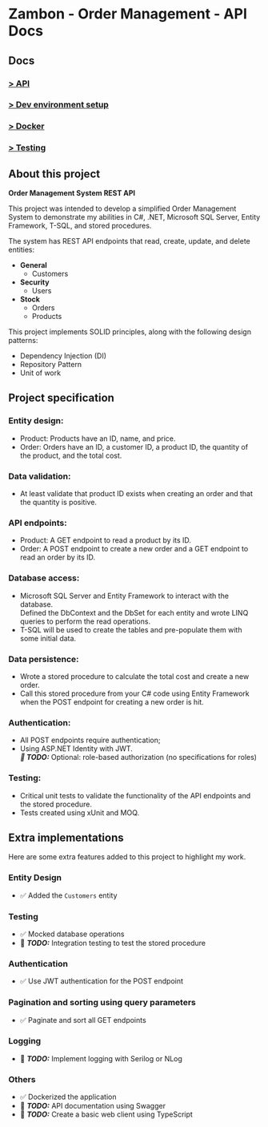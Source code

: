 
# Zambon - Order Management - API Docs

## Docs

### <a href="/Docks/API.md">> API</a>
### <a href="Docks/DevSetup.md">> Dev environment setup</a>
### <a href="Docks/Docker">> Docker</a>
### <a href="Docks/Testing.md">> Testing</a>


## About this project
<b>Order Management System REST API</b>

This project was intended to develop a simplified Order Management System to demonstrate my abilities in C#, .NET, Microsoft SQL Server, Entity Framework, T-SQL, and stored procedures.

The system has REST API endpoints that read, create, update, and delete entities:

* **General**
  * Customers
* **Security**
  * Users
* **Stock**
  * Orders
  * Products

This project implements SOLID principles, along with the following design patterns:

* Dependency Injection (DI) 
* Repository Pattern 
* Unit of work 


## Project specification

### Entity design:
* Product: Products have an ID, name, and price.
* Order: Orders have an ID, a customer ID, a product ID, the quantity of the product, and the total cost.

### Data validation:
* At least validate that product ID exists when creating an order and that the quantity is positive.

### API endpoints:
* Product: A GET endpoint to read a product by its ID.
* Order: A POST endpoint to create a new order and a GET endpoint to read an order by its ID.

### Database access:
* Microsoft SQL Server and Entity Framework to interact with the database.<br />
 Defined the DbContext and the DbSet for each entity and wrote LINQ queries to perform the read operations.
* T-SQL will be used to create the tables and pre-populate them with some initial data.

### Data persistence:
* Wrote a stored procedure to calculate the total cost and create a new order.
* Call this stored procedure from your C# code using Entity Framework when the POST endpoint for creating a new order is hit.

### Authentication:
* All POST endpoints require authentication;
* Using ASP.NET Identity with JWT.<br />
***:large_orange_diamond: TODO:*** Optional: role-based authorization (no specifications for roles) 

### Testing:
* Critical unit tests to validate the functionality of the API endpoints and the stored procedure.
* Tests created using xUnit and MOQ.


## Extra implementations
Here are some extra features added to this project to highlight my work.

### Entity Design
* :white_check_mark: Added the ```Customers``` entity

### Testing
* :white_check_mark: Mocked database operations
* :black_square_button: ***TODO:*** Integration testing to test the stored procedure

### Authentication
* :white_check_mark: Use JWT authentication for the POST endpoint

### Pagination and sorting using query parameters
* :white_check_mark: Paginate and sort all GET endpoints

### Logging
* :black_square_button: ***TODO:*** Implement logging with Serilog or NLog

### Others
* :white_check_mark: Dockerized the application
* :black_square_button: ***TODO:*** API documentation using Swagger
* :black_square_button: ***TODO:*** Create a basic web client using TypeScript 
